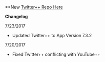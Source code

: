 **New [Twitter++ Repo Here](https://github.com/JMccormick264/TwitterPP)

**Changelog**

7/23/2017

 - Updated Twitter++ to App Version 7.3.2

7/20/2017

 - Fixed Twitter++ conflicting with YouTube++